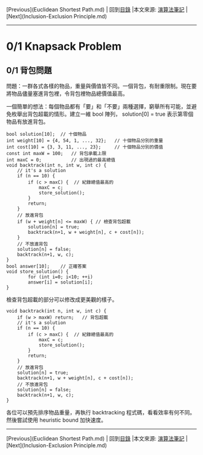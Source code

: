 [Previous](Euclidean Shortest Path.md) | 回到[目錄](Modeling.md) |本文來源: [演算法筆記](http://www.csie.ntnu.edu.tw/~u91029/Backtracking.html#6) | [Next](Inclusion-Exclusion Principle.md)
_____________________
# 0/1 Knapsack Problem
## 0/1 背包問題

問題：一群各式各樣的物品，重量與價值皆不同。一個背包，有耐重限制。現在要將物品儘量塞進背包裡，令背包裡物品總價值最高。

一個簡單的想法：每個物品都有「要」和「不要」兩種選擇，窮舉所有可能，並避免枚舉出背包超載的情形。建立一維 bool 陣列， solution[0] = true 表示第零個物品有放進背包。

	bool solution[10];  // 十個物品
	int weight[10] = {4, 54, 1, ..., 32};   // 十個物品分別的重量
	int cost[10] = {3, 3, 11, ..., 23};     // 十個物品分別的價值
	const int maxW = 100;   // 背包承載上限
	int maxC = 0;           // 出現過的最高總值
	void backtrack(int n, int w, int c) {
		// it's a solution
		if (n == 10) {
			if (c > maxC) {  // 紀錄總值最高的
				maxC = c;
				store_solution();
			}
			return;
		}
		// 放進背包
		if (w + weight[n] <= maxW) { // 檢查背包超載
			solution[n] = true;
			backtrack(n+1, w + weight[n], c + cost[n]);
		}
		// 不放進背包
		solution[n] = false;
		backtrack(n+1, w, c);
	}
	bool answer[10];    // 正確答案
	void store_solution() {
			for (int i=0; i<10; ++i)
			answer[i] = solution[i];
	}

檢查背包超載的部分可以修改成更美觀的樣子。

	void backtrack(int n, int w, int c) {
		if (w > maxW) return;   // 背包超載
		// it's a solution
		if (n == 10) {
			if (c > maxC) {  // 紀錄總值最高的
				maxC = c;
				store_solution();
			}
			return;
		}
		// 放進背包
		solution[n] = true;
		backtrack(n+1, w + weight[n], c + cost[n]);
		// 不放進背包
		solution[n] = false;
		backtrack(n+1, w, c);
	}

各位可以預先排序物品重量，再執行 backtracking 程式碼，看看效率有何不同。然後嘗試使用 heuristic bound 加快速度。

_____________________
[Previous](Euclidean Shortest Path.md) | 回到[目錄](Modeling.md) |本文來源: [演算法筆記](http://www.csie.ntnu.edu.tw/~u91029/Backtracking.html#6) | [Next](Inclusion-Exclusion Principle.md)
